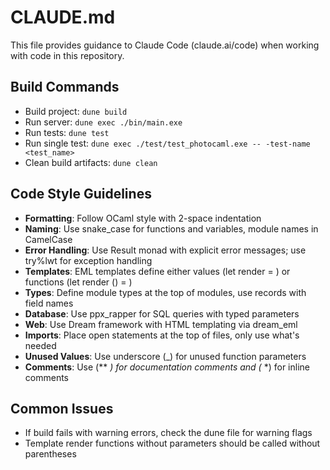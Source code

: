# CLAUDE.md

This file provides guidance to Claude Code (claude.ai/code) when working with code in this repository.

## Build Commands
- Build project: `dune build`
- Run server: `dune exec ./bin/main.exe`
- Run tests: `dune test`
- Run single test: `dune exec ./test/test_photocaml.exe -- -test-name <test_name>`
- Clean build artifacts: `dune clean`

## Code Style Guidelines
- **Formatting**: Follow OCaml style with 2-space indentation
- **Naming**: Use snake_case for functions and variables, module names in CamelCase
- **Error Handling**: Use Result monad with explicit error messages; use try%lwt for exception handling
- **Templates**: EML templates define either values (let render = <html>) or functions (let render () = <html>)
- **Types**: Define module types at the top of modules, use records with field names
- **Database**: Use ppx_rapper for SQL queries with typed parameters
- **Web**: Use Dream framework with HTML templating via dream_eml
- **Imports**: Place open statements at the top of files, only use what's needed
- **Unused Values**: Use underscore (_) for unused function parameters
- **Comments**: Use (** *) for documentation comments and (* *) for inline comments

## Common Issues
- If build fails with warning errors, check the dune file for warning flags
- Template render functions without parameters should be called without parentheses
